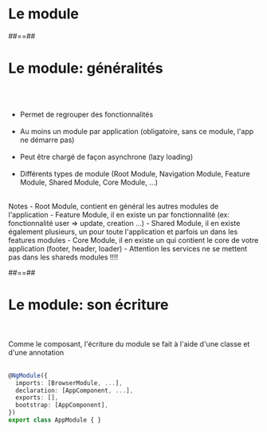 <!-- .slide: class="transition-white sfeir-bg-blue" -->
# Le module

##==##

<!-- .slide: class="sfeir-basic-slide" -->
# Le module: généralités
<br><br>
<ul>
    <li>Permet de regrouper des fonctionnalités</li><br>
    <li>Au moins un module par application (obligatoire, sans ce module, l'app ne démarre pas)</li><br>
    <li>Peut être chargé de façon asynchrone (lazy loading)</li><br>
    <li>Différents types de module (Root Module, Navigation Module, Feature Module, Shared Module, Core Module, ...)</li><br>
</ul>
Notes
- Root Module, contient en général les autres modules de l'application
- Feature Module, il en existe un par fonctionnalité (ex: fonctionnalité user => update, creation ...)
- Shared Module, il en existe également plusieurs, un pour toute l'application et parfois un dans les features modules
- Core Module, il en existe un qui contient le core de votre application (footer, header, loader)
- Attention les services ne se mettent pas dans les shareds modules !!!!

##==##

<!-- .slide: class="sfeir-basic-slide with-code" -->
# Le module: son écriture
<br><br>
Comme le composant, l'écriture du module se fait à l'aide d'une classe et d'une annotation
<br><br>
```typescript
@NgModule({
  imports: [BrowserModule, ...],
  declaration: [AppComponent, ...],
  exports: [],
  bootstrap: [AppComponent],
})
export class AppModule { }
```
<!-- .element: class="big-code" -->


